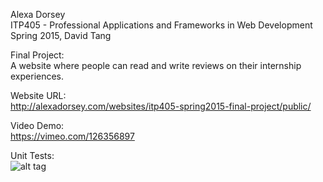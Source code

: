 Alexa Dorsey  
ITP405 - Professional Applications and Frameworks in Web Development  
Spring 2015, David Tang  

Final Project:  
A website where people can read and write reviews on their internship experiences.

Website URL:  
http://alexadorsey.com/websites/itp405-spring2015-final-project/public/

Video Demo:  
https://vimeo.com/126356897

Unit Tests:  
![alt tag](https://travis-ci.org/alexadorsey/itp405-spring2015-final-project.svg?branch=master)
